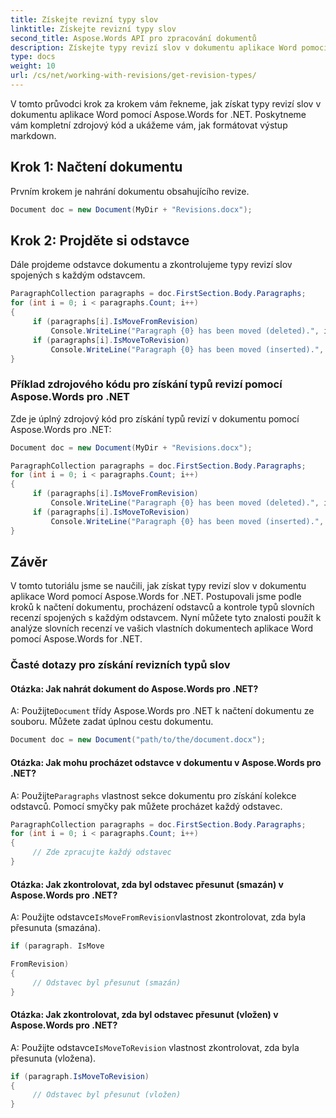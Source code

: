 ```yaml
---
title: Získejte revizní typy slov
linktitle: Získejte revizní typy slov
second_title: Aspose.Words API pro zpracování dokumentů
description: Získejte typy revizí slov v dokumentu aplikace Word pomocí Aspose.Words pro .NET.
type: docs
weight: 10
url: /cs/net/working-with-revisions/get-revision-types/
---
```


V tomto průvodci krok za krokem vám řekneme, jak získat typy revizí slov v dokumentu aplikace Word pomocí Aspose.Words for .NET. Poskytneme vám kompletní zdrojový kód a ukážeme vám, jak formátovat výstup markdown.

## Krok 1: Načtení dokumentu

Prvním krokem je nahrání dokumentu obsahujícího revize.

```csharp
Document doc = new Document(MyDir + "Revisions.docx");
```

## Krok 2: Projděte si odstavce

Dále projdeme odstavce dokumentu a zkontrolujeme typy revizí slov spojených s každým odstavcem.

```csharp
ParagraphCollection paragraphs = doc.FirstSection.Body.Paragraphs;
for (int i = 0; i < paragraphs.Count; i++)
{
     if (paragraphs[i].IsMoveFromRevision)
         Console.WriteLine("Paragraph {0} has been moved (deleted).", i);
     if (paragraphs[i].IsMoveToRevision)
         Console.WriteLine("Paragraph {0} has been moved (inserted).", i);
}
```

### Příklad zdrojového kódu pro získání typů revizí pomocí Aspose.Words pro .NET

Zde je úplný zdrojový kód pro získání typů revizí v dokumentu pomocí Aspose.Words pro .NET:

```csharp
Document doc = new Document(MyDir + "Revisions.docx");

ParagraphCollection paragraphs = doc.FirstSection.Body.Paragraphs;
for (int i = 0; i < paragraphs.Count; i++)
{
	 if (paragraphs[i].IsMoveFromRevision)
		 Console.WriteLine("Paragraph {0} has been moved (deleted).", i);
	 if (paragraphs[i].IsMoveToRevision)
		 Console.WriteLine("Paragraph {0} has been moved (inserted).", i);
}
```

## Závěr

V tomto tutoriálu jsme se naučili, jak získat typy revizí slov v dokumentu aplikace Word pomocí Aspose.Words for .NET. Postupovali jsme podle kroků k načtení dokumentu, procházení odstavců a kontrole typů slovních recenzí spojených s každým odstavcem. Nyní můžete tyto znalosti použít k analýze slovních recenzí ve vašich vlastních dokumentech aplikace Word pomocí Aspose.Words for .NET.

### Časté dotazy pro získání revizních typů slov

#### Otázka: Jak nahrát dokument do Aspose.Words pro .NET?

 A: Použijte`Document` třídy Aspose.Words pro .NET k načtení dokumentu ze souboru. Můžete zadat úplnou cestu dokumentu.

```csharp
Document doc = new Document("path/to/the/document.docx");
```

#### Otázka: Jak mohu procházet odstavce v dokumentu v Aspose.Words pro .NET?

 A: Použijte`Paragraphs` vlastnost sekce dokumentu pro získání kolekce odstavců. Pomocí smyčky pak můžete procházet každý odstavec.

```csharp
ParagraphCollection paragraphs = doc.FirstSection.Body.Paragraphs;
for (int i = 0; i < paragraphs.Count; i++)
{
     // Zde zpracujte každý odstavec
}
```

#### Otázka: Jak zkontrolovat, zda byl odstavec přesunut (smazán) v Aspose.Words pro .NET?

 A: Použijte odstavce`IsMoveFromRevision`vlastnost zkontrolovat, zda byla přesunuta (smazána).

```csharp
if (paragraph. IsMove

FromRevision)
{
     // Odstavec byl přesunut (smazán)
}
```

#### Otázka: Jak zkontrolovat, zda byl odstavec přesunut (vložen) v Aspose.Words pro .NET?

 A: Použijte odstavce`IsMoveToRevision` vlastnost zkontrolovat, zda byla přesunuta (vložena).

```csharp
if (paragraph.IsMoveToRevision)
{
     // Odstavec byl přesunut (vložen)
}
```